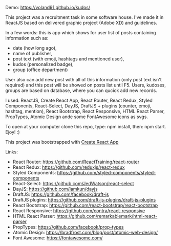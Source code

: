Demo: https://voland91.github.io/kudos/

This project was a recruitment task in some software house.
I've made it in ReactJS based on delivered graphic project (Adobe XD) and guidelines. 

In a few words: this is app which shows for user list of posts containing information such as:
- date (how long ago),
- name of publisher,
- post text (with emoji, hashtags and mentioned user),
- kudos (personalized badge),
- group (office department)

User also can add new post with all of this information (only post text isn't required) and this post will be showed on posts list until F5. Users, kudoses, groups are based on database, where you can qucick add new records.


I used: ReactJS, Create React App, React Router, React Redux, Styled Components, React-Select, DayJS, DraftJS + plugins (counter, emoji, hashtag, mention), React Bootstrap, React Responsive, HTML React Parser, PropTypes, Atomic Design ande some FontAwesome icons as svgs.

To open at your computer clone this repo, type: npm install, then: npm start. Ejoy! :)


This project was bootstrapped with [Create React App](https://github.com/facebook/create-react-app)

Links:
- React Router: https://github.com/ReactTraining/react-router
- React Redux: https://github.com/reduxjs/react-redux
- Styled Components: https://github.com/styled-components/styled-components
- React-Select: https://github.com/JedWatson/react-select
- DayJS: https://github.com/iamkun/dayjs
- DraftJS: https://github.com/facebook/draft-js
- DraftJS plugins: https://github.com/draft-js-plugins/draft-js-plugins
- React Bootstrap: https://github.com/react-bootstrap/react-bootstrap
- React Responsive: https://github.com/contra/react-responsive
- HTML React Parser: https://github.com/remarkablemark/html-react-parser
- PropTypes: https://github.com/facebook/prop-types
- Atomic Design: https://bradfrost.com/blog/post/atomic-web-design/
- Font Awesome: https://fontawesome.com/
